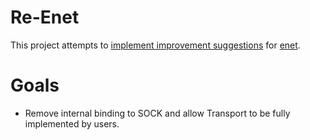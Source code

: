 # Re-Enet
This project attempts to [implement improvement suggestions](https://github.com/zpl-c/enet/issues/69) for [enet](https://github.com/zpl-c/enet).

# Goals
+ Remove internal binding to SOCK and allow Transport to be fully implemented by users.